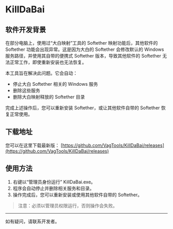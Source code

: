 # KillDaBai

## 软件开发背景

在部分电脑上，使用过“大白映射”工具的 Softether 映射功能后，其他软件的 Softether 功能会出现异常。这是因为大白的 Softether 会修改默认的 Windows 服务路径，并使用其自带的便携式 Softether 版本，导致其他软件的 Softether 无法正常工作，即使重新安装也无法恢复。

本工具旨在解决此问题。它会自动：
- 停止大白 Softether 相关的 Windows 服务
- 删除这些服务
- 删除大白映射释放的 Softether 目录

完成上述操作后，您可以重新安装 Softether，或让其他软件自带的 Softether 恢复正常使用。

## 下载地址

您可以在这里下载最新版：
[https://github.com/VagTools/KillDaBai/releases](https://github.com/VagTools/KillDaBai/releases)

## 使用方法

1. 右键以“管理员身份运行” KillDaBai.exe。
2. 程序会自动停止并删除相关服务和目录。
3. 操作完成后，您可以重新安装或使用其他软件自带的 Softether。

> 注意：必须以管理员权限运行，否则操作会失败。

---

如有疑问，请联系开发者。
